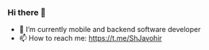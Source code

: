 ### Hi there 👋

- 🔭 I’m currently mobile and backend software developer
- 📫 How to reach me: https://t.me/ShJavohir



<!--
**ShJavokhir/ShJavokhir** is a ✨ _special_ ✨ repository because its `README.md` (this file) appears on your GitHub profile.

Here are some ideas to get you started:

- 👯 I’m looking to collaborate on ...
- 🤔 I’m looking for help with ...
- 💬 Ask me about ...
- 😄 Pronouns: ...
- ⚡ Fun fact: ...
-->
